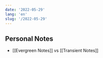 ```yaml
---
date: '2022-05-29'
lang: 'en'
slug: '/2022-05-29'
---
```


## Personal Notes

- [[Evergreen Notes]] vs [[Transient Notes]]
